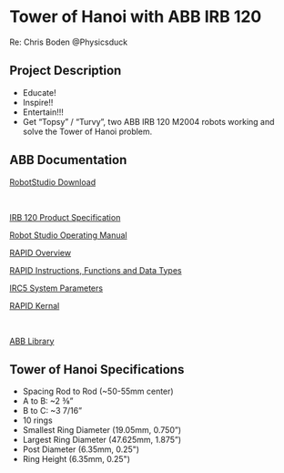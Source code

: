 # Tower of Hanoi with ABB IRB 120
Re: Chris Boden @Physicsduck


## Project Description
- Educate!
- Inspire!!
- Entertain!!!
- Get “Topsy” / “Turvy”, two ABB IRB 120 M2004 robots working and solve the Tower of Hanoi problem.

## ABB Documentation
[RobotStudio Download](https://campaign-ra.abb.com/l/961042/2023-07-28/5qrllq)

<br>

[IRB 120 Product Specification](https://library.e.abb.com/public/429d251dbce44b049ba7d6107a422de0/3HAC035960%20PS%20IRB%20120-en.pdf)

[Robot Studio Operating Manual](https://search.abb.com/library/Download.aspx?DocumentID=3HAC032104-001&LanguageCode=en&DocumentPartId=&Action=Launch)

[RAPID Overview](https://search.abb.com/library/Download.aspx?DocumentID=3HAC050947-001&LanguageCode=en&DocumentPartId=&Action=Launch)

[RAPID Instructions, Functions and Data Types](https://library.e.abb.com/public/b227fcd260204c4dbeb8a58f8002fe64/Rapid_instructions.pdf)

[IRC5 System Parameters](https://search.abb.com/library/Download.aspx?DocumentID=3HAC050948-001&LanguageCode=en&DocumentPartId=&Action=Launch)

[RAPID Kernal](https://library.e.abb.com/public/f23f1c3e506a4383b635cff165cc6993/3HAC050946+TRM+RAPID+Kernel+RW+6-en.pdf?x-sign=oUq9VZeSx%2Fve4%2BCCAYZVeAQoLxtMdzw6S2BkJobVIFhUVtPrZ8dmV1VIHdk%2B6Yfg)

<br>

[ABB Library](https://library.abb.com/r?cid=9AAC190651)


## Tower of Hanoi Specifications
- Spacing Rod to Rod (~50-55mm center)
- A to B: ~2 ⅜”
- B to C: ~3 7/16”
- 10 rings
- Smallest Ring Diameter (19.05mm, 0.750”)
- Largest Ring Diameter (47.625mm, 1.875”)
- Post Diameter (6.35mm, 0.25")
- Ring Height (6.35mm, 0.25")
